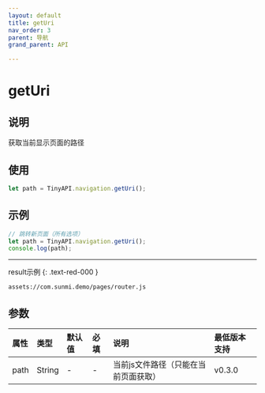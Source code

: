 ```yaml
---
layout: default
title: getUri
nav_order: 3
parent: 导航
grand_parent: API

---
```


# getUri
## 说明
获取当前显示页面的路径

## 使用
```javascript
let path = TinyAPI.navigation.getUri();
```

## 示例
```javascript
// 跳转新页面（所有选项）
let path = TinyAPI.navigation.getUri();
console.log(path);
```
---
result示例
{: .text-red-000 }
```text
assets://com.sunmi.demo/pages/router.js
```

## 参数

| 属性 | 类型 | 默认值 | 必填 | 说明                  | 最低版本支持 |
|:----|:----|:------|:-----|:--------------------|:-----------|
| path | String | - | - | 当前js文件路径（只能在当前页面获取） | v0.3.0 |
